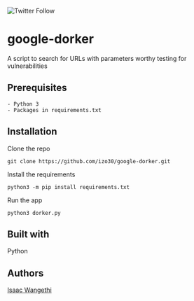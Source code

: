 ![Twitter Follow](https://img.shields.io/twitter/follow/isaacwangethi30?label=Follow%20%40isaacwangethi30&style=social)

# google-dorker
A script to search for URLs with parameters worthy testing for vulnerabilities

## Prerequisites
```
- Python 3
- Packages in requirements.txt
```

## Installation
Clone the repo
```
git clone https://github.com/izo30/google-dorker.git
```
Install the requirements
```
python3 -m pip install requirements.txt
```
Run the app
```
python3 dorker.py
```

## Built with
Python

## Authors
[Isaac Wangethi](https://github.com/izo30 "Isaac Wangethi")
